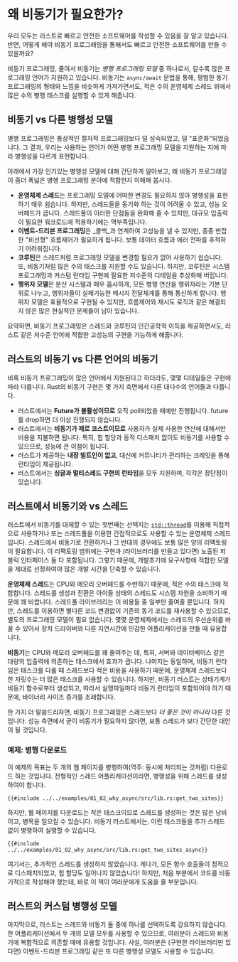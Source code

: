 # 왜 비동기가 필요한가?

우리 모두는 러스트로 빠르고 안전한 소프트웨어를 작성할 수 있음을 잘 알고
있습니다. 반면, 어떻게 해야 비동기 프로그래밍을 통해서도 빠르고 안전한
소프트웨어를 만들 수 있을까요?

비동기 프로그래밍, 줄여서 비동기는 _병행 프로그래밍 모델_ 중 하나로서, 갈수록
많은 프로그래밍 언어가 지원하고 있습니다.  비동기는 `async/await` 문법을 통해,
평범한 동기 프로그래밍의 형태와 느낌을 비슷하게 가져가면서도, 적은 수의 운영체제
스레드 위에서 많은 수의 병행 태스크를 실행할 수 있게 해줍니다.

## 비동기 vs 다른 병행성 모델

병행 프로그래밍은 통상적인 절차적 프로그래밍보다 덜 성숙되었고, 덜
"표준화"되었습니다. 그 결과, 우리는 사용하는 언어가 어떤 병행 프로그래밍 모델을
지원하는 지에 따라 병행성을 다르게 표현합니다.

아래에서 가장 인기있는 병행성 모델에 대해 간단하게 알아보고, 왜 비동기
프로그래밍이 좀더 폭넓은 병행 프로그래밍 분야에 적합한지 이해해 봅시다. 

- **운영체제 스레드**는 프로그래밍 모델에 어떠한 변경도 필요하지 않아 병행성을
  표현하기 매우 쉽습니다. 하지만, 스레드들을 동기화 하는 것이 어려울 수 있고,
  성능 오버헤드가 큽니다. 스레드풀이 이러한 단점들을 완화해 줄 수 있지만, 대규모
  입출력이 필요한 워크로드에 적용하기에는 역부족입니다.
- **이벤트-드리븐 프로그래밍**은 _콜백_과 연계하여 고성능을 낼 수 있지만, 종종
  번잡한 "비선형" 흐름제어가 필요하게 됩니다. 보통 데이터 흐름과 에러 전파를
  추적하기 어려워집니다.
- **코루틴**은 스레드처럼 프로그래밍 모델을 변경할 필요가 없어 사용하기
  쉽습니다. 또, 비동기처럼 많은 수의 태스크를 지원할 수도 있습니다. 하지만,
  코루틴은 시스템 프로그래밍과 커스텀 런타임 구현에 필요한 저수준의 디테일을
  추상화해 버립니다.
- **행위자 모델**은 분산 시스템과 매우 흡사하게, 모든 병행 연산을 행위자라는
  기본 단위로 나누고, 행위자들이 실패가능한 메시지 전달체계를 통해 통신하게
  합니다. 행위자 모델은 효율적으로 구현될 수 있지만, 흐름제어와 재시도 로직과
  같은 해결되지 않은 많은 현실적인 문제들이 남아 있습니다.

요약하면, 비동기 프로그래밍은 스레드와 코루틴의 인간공학적 이득을 제공하면서도,
러스트 같은 저수준 언어에 적합한 고성능의 구현을 가능하게 해줍니다.

## 러스트의 비동기 vs 다른 언어의 비동기

비록 비동기 프로그래밍이 많은 언어에서 지원된다고 하더라도, 몇몇 디테일들은
구현에 따라 다릅니다. Rust의 비동기 구현은 몇 가지 측면에서 다른 대다수의
언어들과 다릅니다.

- 러스트에서는 **Future가 불활성이므로** 오직 poll되었을 때에만 진행됩니다.
  future를 drop하면 더 이상 진행되지 않습니다.
- 러스트에서는 **비동기가 제로 코스트이므로** 사용자가 실제 사용한 연산에
  대해서만 비용을 지불하면 됩니다. 특히, 힙 할당과 동적 디스패치 없이도 비동기를
  사용할 수 있으므로, 성능에 큰 이점이 됩니다.
- 러스트가 제공하는 **내장 빌트인이 없고**, 대신에 커뮤니티가 관리하는 크레잇을
  통해 런타임이 제공됩니다.
- 러스트에서는 **싱글과 멀티스레드 구현의 런타임**을 모두 지원하며, 각각은
  장단점이 있습니다.

## 러스트에서 비동기와 vs 스레드

러스트에서 비동기를 대체할 수 있는 첫번째는 선택지는
[`std::thread`](https://doc.rust-lang.org/std/thread/)를 이용해 직접적으로
사용하거나 또는 스레드풀을 이용한 간접적으로도 사용할 수 있는 운영체제
스레드입니다.  스레드에서 비동기로 전환하거나 그 반대의 경우에도 보통 많은 양의
리팩토링이 필요합니다. 이 리팩토링 범위에는 구현과 (라이브러리를 만들고 있다면)
노출된 퍼블릭 인터페이스 둘 다 포함됩니다. 그렇기 때문에, 개발초기에 요구사항에
적합한 모델을 제대로 선정하여야 많은 개발 시간을 단축할 수 있습니다.

**운영체제 스레드**는 CPU와 메모리 오버헤드를 수반하기 때문에, 적은 수의
 태스크에 적합합니다. 스레드를 생성과 전환은 아이들 상태의 스레드도 시스템
 자원을 소비하기 때문에 꽤 비쌉니다. 스레드풀 라이브러리는 이 비용들 중 일부만
 줄여줄 뿐입니다. 하지만, 스레드를 이용하면 별다른 코드 변경없이 기존의 동기
 코드를 재사용할 수 있으므로, 별도의 프로그래밍 모델이 필요 없습니다.  몇몇
 운영체제에서는 스레드의 우선순위를 바꿀 수 있어서 장치 드라이버와 다른
 지연시간에 민감한 어플리케이션을 만들 때 유용합니다.

**비동기**는 CPU와 메모리 오버헤드를 꽤 줄여주는 데, 특히, 서버와 데이터베이스
같은 대량의 입출력에 의존하는 태스크에서 효과가 큽니다. 나머지는 동일하며,
비동기 런타임은 태스크를 다룰 때 스레드보다 적은 비용을 사용하기 때문에,
운영체제 스레드보다 한 자릿수는 더 많은 태스크를 사용할 수 있습니다. 하지만,
비동기 러스트는 상태기계가 비동기 함수로부터 생성되고, 따라서 실행파일마다
비동기 런타임이 포함되어야 하기 때문에, 바이너리 사이즈 증가를 초래합니다.

한 가지 더 말씀드리자면, 비동기 프로그래밍은 스레드보다 _더 좋은 것이 아니라_
다른 것입니다. 성능 측면에서 굳이 비동기가 필요하지 않다면, 보통 스레드가 보다
간단한 대안이 될 것입니다.

### 예제: 병행 다운로드

이 예제의 목표는 두 개의 웹 페이지를 병행하여(역주: 동시에 처리되는 것처럼)
다운로드 하는 것입니다.  전형적인 스레드 어플리케이션이라면, 병행성을 위해
스레드를 생성하여야 합니다.

```rust,ignore
{{#include ../../examples/01_02_why_async/src/lib.rs:get_two_sites}}
```

하지만, 웹 페이지를 다운로드는 작은 태스크이므로 스레드를 생성하는 것은 많은
낭비이고, 병목을 일으킬 수 있습니다. 비동기 러스트에서는, 이런 태스크들을 추가
스레드 없이 병행하여 실행할 수 있습니다.

```rust,ignore
{{#include ../../examples/01_02_why_async/src/lib.rs:get_two_sites_async}}
```

여기서는, 추가적인 스레드를 생성하지 않았습니다. 게다가, 모든 함수 호출들이
정적으로 디스패치되었고, 힙 할당도 일어나지 않았습니다! 하지만, 처음 부분에서
코드를 비동기적으로 작성해야 했는데, 바로 이 책이 여러분에게 도움을 줄
부분입니다.

## 러스트의 커스텀 병행성 모델

마지막으로, 러스트는 스레드와 비동기 둘 중에 하나를 선택하도록 강요하지
않습니다. 한 어플리케이션에서 두 개의 모델 모두를 사용할 수 있으므로, 여러분이
스레드와 비동기에 복합적으로 의존할 때에 유용할 것입니다. 사실, 여러분은 (구현한
라이브러리만 있다면) 이벤트-드리븐 프로그래밍 같은 또 다른 병행성 모델도 사용할
수 있습니다.
